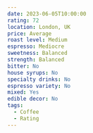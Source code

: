 ```yaml
---
date: 2023-06-05T10:00:00
rating: 72
location: London, UK
price: Average
roast level: Medium
espresso: Mediocre
sweetness: Balanced
strength: Balanced
bitter: No
house syrups: No
specialty drinks: No
espresso variety: No
mixed: Yes
edible decor: No
tags:
  - Coffee
  - Rating
---
```



